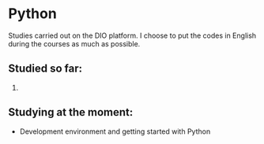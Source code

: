 # Python

Studies carried out on the DIO platform. I choose to put the codes in English during the courses as much as possible.

## Studied so far:

1. 

## Studying at the moment:

- Development environment and getting started with Python
